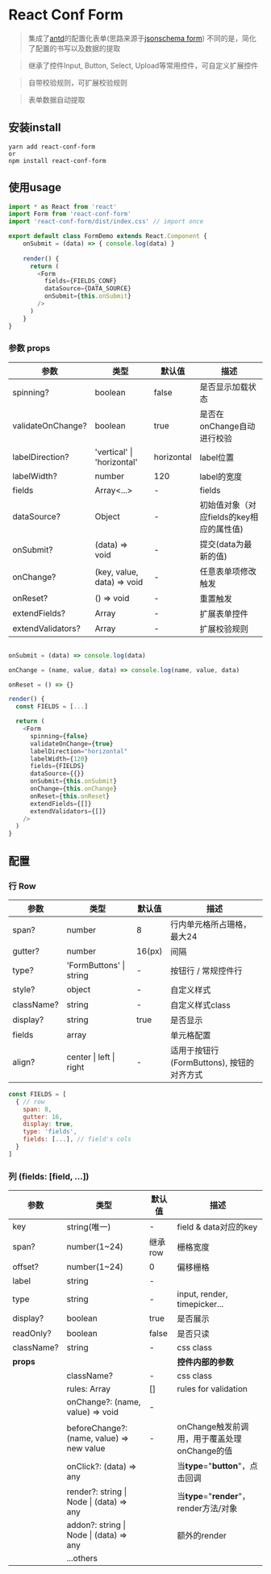 # React Conf Form

> 集成了[antd](https://ant.design/index-cn)的配置化表单(思路来源于[jsonschema form]( https://github.com/rjsf-team/react-jsonschema-form))
> 不同的是，简化了配置的书写以及数据的提取

> 继承了控件Input, Button, Select, Upload等常用控件，可自定义扩展控件

> 自带校验规则，可扩展校验规则

> 表单数据自动提取



## 安装install

```
yarn add react-conf-form 
or 
npm install react-conf-form
```



## 使用usage

```javascript
import * as React from 'react'
import Form from 'react-conf-form'
import 'react-conf-form/dist/index.css' // import once

export default class FormDemo extends React.Component {
    onSubmit = (data) => { console.log(data) }
    
    render() {
      return (
        <Form
          fields={FIELDS_CONF}
          dataSource={DATA_SOURCE}
          onSubmit={this.onSubmit}
        />
      )
    }
}
```



### 参数 props

| 参数              | 类型                        | 默认值         | 描述             |
| ----------------- | -------------------------- | ------------- | ----------------------- |
| spinning?         | boolean                    | false         | 是否显示加载状态          |
| validateOnChange? | boolean                    | true          | 是否在onChange自动进行校验 |
| labelDirection?   | 'vertical' \| 'horizontal' | horizontal    | label位置                |
| labelWidth?       | number                     | 120           | label的宽度              |
| fields            | Array<...>                 | -             | fields                  |
| dataSource?       | Object                     | -             | 初始值对象（对应fields的key相应的属性值) |
| onSubmit?         | (data) => void             | -             | 提交(data为最新的值)      |
| onChange?         | (key, value, data) => void | -             | 任意表单项修改触发              |
| onReset?          | () => void                 | -             | 重置触发                 |
| extendFields?     | Array<ExtendField>         | -             | 扩展表单控件              |
| extendValidators? | Array<ExtendValidator>     | -             | 扩展校验规则              |

```javascript

onSubmit = (data) => console.log(data)

onChange = (name, value, data) => console.log(name, value, data)

onReset = () => {}

render() {
  const FIELDS = [...]

  return (
    <Form
      spinning={false}
      validateOnChange={true}
      labelDirection="horizontal"
      labelWidth={120}
      fields={FIELDS}
      dataSource={{}}
      onSubmit={this.onSubmit}
      onChange={this.onChange}
      onReset={this.onReset}
      extendFields={[]}
      extendValidators={[]}
    />
  )
}
```

## 配置

### 行 Row

| 参数        | 类型                    | 默认值         | 描述              |
| ---------- | ----------------------- | ------------- | ------------------------ |
| span?      | number                  | 8             | 行内单元格所占珊格，最大24   |
| gutter?    | number                  | 16(px)        | 间隔                      |
| type?      | 'FormButtons' \| string | -             | 按钮行 / 常规控件行         |
| style?     | object                  | -             | 自定义样式                 |
| className? | string                  | -             | 自定义样式class           |
| display?   | string                  | true          | 是否显示                  |
| fields     | array                   |               | 单元格配置                |
| align?     | center \| left \| right | -             | 适用于按钮行(FormButtons), 按钮的对齐方式  |

```javascript
const FIELDS = [
  { // row 
    span: 8,
    gutter: 16,
    display: true,
    type: 'fields',
    fields: [...], // field's cols
  }
]
```



### 列 (fields: [field, ...])

| 参数        | 类型                                      | 默认值         | 描述                          |
| ---------- | ----------------------------------------- | ------------- | ------------------------------------ |
| key        | string(唯一)                               | -             | field & data对应的key                |
| span?      | number(1~24)                              | 继承row        | 栅格宽度                              |
| offset?    | number(1~24)                              | 0             | 偏移栅格                              |
| label      | string                                    | -             |                                      |
| type       | string                                    | -             | input, render, timepicker...         |
| display?   | boolean                                   | true          | 是否展示                              |
| readOnly?  | boolean                                   | false         | 是否只读                               |
| className? | string                                    | -             | css class                            |
| **props**  |                                           |               | **控件内部的参数**                     |
|            | className?                                | -             | css class                            |
|            | rules: Array<string>                      | []            | rules for validation                 |
|            | onChange?: (name, value) => void           | -             |                                      |
|            | beforeChange?: (name, value) => new value | -             | onChange触发前调用，用于覆盖处理onChange的值 |
|            | onClick?: (data) => any                   |               | 当**type**="**button**"，点击回调      |
|            | render?: string \| Node \| (data) => any  |               | 当**type**="**render**"，render方法/对象   |
|            | addon?: string \| Node \| (data) => any   |               | 额外的render                          |
|            | ...others                                 |               |                                      |

